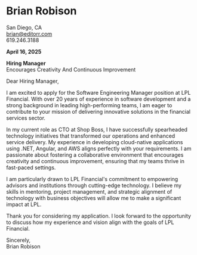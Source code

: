 # Brian Robison  
San Diego, CA  
brian@editorr.com  
619.246.3188  

**April 16, 2025**  

**Hiring Manager**  
Encourages Creativity And Continuous Improvement  

Dear Hiring Manager,

I am excited to apply for the Software Engineering Manager position at LPL Financial. With over 20 years of experience in software development and a strong background in leading high-performing teams, I am eager to contribute to your mission of delivering innovative solutions in the financial services sector.

In my current role as CTO at Shop Boss, I have successfully spearheaded technology initiatives that transformed our operations and enhanced service delivery. My experience in developing cloud-native applications using .NET, Angular, and AWS aligns perfectly with your requirements. I am passionate about fostering a collaborative environment that encourages creativity and continuous improvement, ensuring that my teams thrive in fast-paced settings.

I am particularly drawn to LPL Financial's commitment to empowering advisors and institutions through cutting-edge technology. I believe my skills in mentoring, project management, and strategic alignment of technology with business objectives will allow me to make a significant impact at LPL.

Thank you for considering my application. I look forward to the opportunity to discuss how my experience and vision align with the goals of LPL Financial.

Sincerely,  
Brian Robison